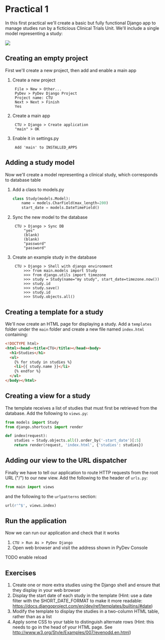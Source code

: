 Practical 1
===========
In this first practical we'll create a basic but fully functional Django app to manage studies run by a ficticious Clinical Trials Unit. We'll include a single model representing a study:

![](https://raw.github.com/mwoodbri/django-tutorial/master/Practical%201/Study.png)

Creating an empty project
-------------------------
First we'll create a new project, then add and enable a main app

1. Create a new project

        File > New > Other...
        PyDev > PyDev Django Project
        Project name: CTU
        Next > Next > Finish
        Yes
1. Create a main app

        CTU > Django > Create application
        "main" > OK
1. Enable it in settings.py

        Add 'main' to INSTALLED_APPS

Adding a study model
--------------------
Now we'll create a model representing a clinical study, which corresponds to database table

1. Add a class to models.py

    ```python
    class Study(models.Model):
        name = models.CharField(max_length=200)
        start_date = models.DateTimeField()
    ```

1. Sync the new model to the database

        CTU > Django > Sync DB
            "yes"
            (blank)
            (blank)
            "password"
            "password"

1. Create an example study in the database

        CTU > Django > Shell with django environment
            >>> from main.models import Study
            >>> from django.utils import timezone
            >>> study = Study(name="my study", start_date=timezone.now())
            >>> study.id
            >>> study.save()
            >>> study.id
            >>> Study.objects.all()

Creating a template for a study
--------------------------------------
We'll now create an HTML page for displaying a study. Add a ```templates``` folder under the ```main``` folder and create a new file named ```index.html``` containing:

```html
<!DOCTYPE html>
<html><head><title>CTU</title></head><body>
  <h1>Studies</h1>
  <ul>
    {% for study in studies %}
    <li>{{ study.name }}</li>
    {% endfor %}
  </ul>
</body></html>
```

Creating a view for a study
---------------------------
The template receives a list of studies that must first be retrieved from the database. Add the following to ```views.py```:

```python
from models import Study
from django.shortcuts import render

def index(request):
    studies = Study.objects.all().order_by('-start_date')[:5]
    return render(request, 'index.html', {'studies': studies})
```

Adding our view to the URL dispatcher
-------------------------------------
Finally we have to tell our application to route HTTP requests from the root URL ("/") to our new view. Add the following to the header of ```urls.py```:

```python
from main import views
```

and the following to the ```urlpatterns``` section:

```python
url(r'^$', views.index)
```

Run the application
-------------------
Now we can run our application and check that it works

1. ```CTU > Run As > PyDev Django```
2. Open web browser and visit the address shown in PyDev Console

TODO enable reload

Exercises
---------
1. Create one or more extra studies using the Django shell and ensure that they display in your web browser
1. Display the start date of each study in the template (Hint: use a date filter with the SHORT_DATE_FORMAT to make it more readable: https://docs.djangoproject.com/en/dev/ref/templates/builtins/#date)
1. Modify the template to display the studies in a two-column HTML table, rather than as a list
1. Apply some CSS to your table to distinguish alternate rows (Hint: this needs to go in the head of your HTML page. See http://www.w3.org/Style/Examples/007/evenodd.en.html) 
